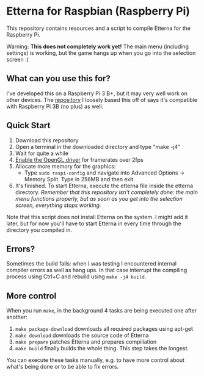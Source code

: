# Etterna for Raspbian (Raspberry Pi)

This repository contains resources and a script to compile Etterna for the Raspberry Pi.

Warning: **This does not completely work yet!** The main menu (including settings) is working, but the game hangs up when you go into the selection screen :(

## What can you use this for?

I've developed this on a Raspberry Pi 3 B+, but it may very well work on other devices. The [repository](https://github.com/SpottyMatt/raspbian-3b-stepmania-arcade) I loosely based this off of says it's compatible with Raspberry Pi 3B (no plus) as well.

## Quick Start

1. Download this repository
1. Open a terminal in the downloaded directory and type "make -j4"
1. Wait for quite a while
1. [Enable the OpenGL driver](https://eltechs.com/how-to-enable-opengl-on-raspberry-pi/) for framerates over 2fps
1. Allocate more memory for the graphics:
    * Type `sudo raspi-config` and navigate into Advanced Options -> Memory Split. Type in 256MB and then exit.
1. It's finished. To start Etterna, execute the etterna file inside the etterna directory. *Remember that this repository isn't completely done: the main menu functions properly, but as soon as you get into the selection screen, everything stops working.*

Note that this script does not install Etterna on the system. I might add it later, but for now you'll have to start Etterna in every time through the directory you compiled in.

## Errors?

Sometimes the build fails: when I was testing I encountered internal compiler errors as well as hang ups. In that case interrupt the compiling process using Ctrl+C and rebuild using `make -j4 build`.

## More control

When you run `make`, in the background 4 tasks are being executed one after another:

1. `make package-download` downloads all required packages using apt-get
1. `make download` downloads the source code of Etterna
1. `make prepare` patches Etterna and prepares compiliation
1. `make build` finally builds the whole thing. This step takes the longest.

You can execute these tasks manually, e.g. to have more control about what's being done or to be able to fix errors.

